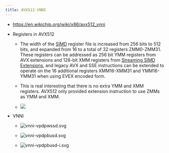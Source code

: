 ```yaml
---
title: AVX512-VNNI
---
```


- https://en.wikichip.org/wiki/x86/avx512_vnni

- Registers in AVX512
	 - The width of the [SIMD](https://en.wikipedia.org/wiki/SIMD) register file is increased from 256 bits to 512 bits, and expanded from 16 to a total of 32 registers ZMM0-ZMM31. These registers can be addressed as 256 bit YMM registers from AVX extensions and 128-bit XMM registers from [Streaming SIMD Extensions](https://en.wikipedia.org/wiki/Streaming_SIMD_Extensions), and legacy AVX and SSE instructions can be extended to operate on the 16 additional registers XMM16-XMM31 and YMM16-YMM31 when using EVEX encoded form.

	 - This is real interesting that there is no extra YMM and XMM registers. AVX512 only provided extension instruction to use ZMMs as YMM and XMM.

	 - ![](../assets/Pwba0Eg8sh.png)

- VNNI
	 - ![vnni-vpdpwssd.svg](https://en.wikichip.org/w/images/thumb/f/fa/vnni-vpdpwssd.svg/600px-vnni-vpdpwssd.svg.png)

	 - ![vnni-vpdpbusd.svg](https://en.wikichip.org/w/images/thumb/a/a6/vnni-vpdpbusd.svg/600px-vnni-vpdpbusd.svg.png)

	 - ![vnni-vpdpbusd-i.svg](https://en.wikichip.org/w/images/thumb/c/cd/vnni-vpdpbusd-i.svg/400px-vnni-vpdpbusd-i.svg.png)
